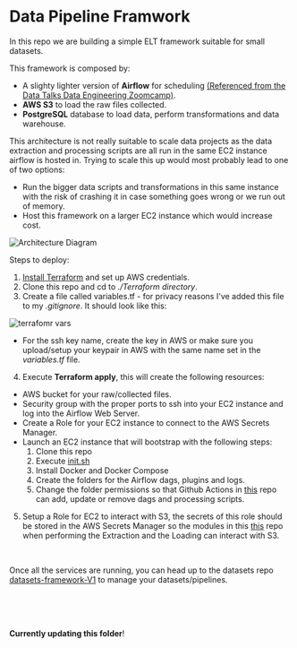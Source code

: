 # Data Pipeline Framwork
In this repo we are building a simple ELT framework suitable for small datasets.

This framework is composed by:
- A slighty lighter version of **Airflow** for scheduling [(Referenced from the Data Talks Data Engineering Zoomcamp)](https://github.com/DataTalksClub/data-engineering-zoomcamp/tree/main/week_2_data_ingestion).
- **AWS S3** to load the raw files collected.
- **PostgreSQL** database to load data, perform transformations and data warehouse.

This architecture is not really suitable to scale data projects as the data extraction and processing scripts are all run in the same EC2 instance airflow is hosted in.  Trying to scale this up would most probably lead to one of two options:
- Run the bigger data scripts and transformations in this same instance with the risk of crashing it in case something goes wrong or we run out of memory.
- Host this framework on a larger EC2 instance which would increase cost.

![Architecture Diagram](https://user-images.githubusercontent.com/24966827/211121309-5baf7506-27f9-4e25-a469-1bcc2ef3bb81.png)


Steps to deploy:
1. [Install Terraform](https://developer.hashicorp.com/terraform/tutorials/aws-get-started/install-cli) and set up AWS credentials.
2. Clone this repo and cd to *./Terraform directory*.
3. Create a file called variables.tf - for privacy reasons I've added this file to my *.gitignore*.  It should look like this:

![terrafomr vars](https://user-images.githubusercontent.com/24966827/211122034-fbcfedc6-da2c-4f12-9e8a-ecbdb7a8417a.png)

  - For the ssh key name, create the key in AWS or make sure you upload/setup your keypair in AWS with the same name set in the *variables.tf* file.

4. Execute **Terraform apply**, this will create the following resources:
  - AWS bucket for your raw/collected files.
  - Security group with the proper ports to ssh into your EC2 instance and log into the Airflow Web Server.
  - Create a Role for your EC2 instance to connect to the AWS Secrets Manager.
  - Launch an EC2 instance that will bootstrap with the following steps:
    1. Clone this repo
    2. Execute [init.sh](https://github.com/adrianoarenas/data-pipeline-framework-V1/blob/main/init_file.sh)
    3. Install Docker and Docker Compose
    4. Create the folders for the Airflow dags, plugins and logs.
    5. Change the folder permissions so that Github Actions in [this](https://github.com/adrianoarenas/datasets-framework-V1) repo can add, update or remove dags and processing scripts.

5. Setup a Role for EC2 to interact with S3, the secrets of this role should be stored in the AWS Secrets Manager so the modules in this [this](https://github.com/adrianoarenas/datasets-framework-V1) repo when performing the Extraction and the Loading can interact with S3.


<br/>

Once all the services are running, you can head up to the datasets repo [datasets-framework-V1](https://github.com/adrianoarenas/datasets-framework-V1) to manage your datasets/pipelines.

<br/><br/><br/>

**Currently updating this folder**!
